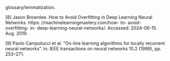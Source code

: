 glossary/lemmatization.

[8] Jason Brownlee. How to Avoid Overfitting in Deep Learning Neural Networks. https:
//machinelearningmastery.com/how- to- avoid- overfitting- in-
deep-learning-neural-networks/. Accessed: 2024-06-15. Aug. 2019.

[9] Paolo Campolucci et al. “On-line learning algorithms for locally recurrent neural
networks”. In: IEEE transactions on neural networks 10.2 (1999), pp. 253–271.